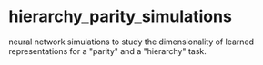 # hierarchy_parity_simulations
neural network simulations to study the dimensionality of learned representations for a "parity" and a "hierarchy" task.
